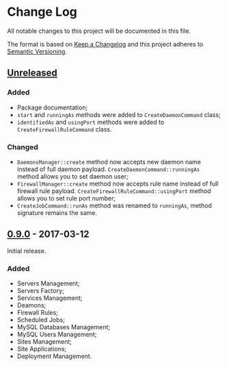 # Change Log
All notable changes to this project will be documented in this file.

The format is based on [Keep a Changelog](http://keepachangelog.com/) 
and this project adheres to [Semantic Versioning](http://semver.org/).

## [Unreleased]
### Added
- Package documentation;
- `start` and `runningAs` methods were added to `CreateDaemonCommand` class;
- `identifiedAs` and `usingPort` methods were added to `CreateFirewallRuleCommand` class.

### Changed
- `DaemonsManager::create` method now accepts new daemon name instead of full daemon payload. `CreateDaemonCommand::runningAs` method allows you to set daemon user;
- `FirewallManager::create` method now accepts rule name instead of full firewall rule payload. `CreateFirewallRuleCommand::usingPort` method allows you to set rule port number;
- `CreateJobCommand::runAs` method was renamed to `runningAs`, method signature remains the same.

## [0.9.0] - 2017-03-12
Initial release.

### Added
- Servers Management;
- Servers Factory;
- Services Management;
- Deamons;
- Firewall Rules;
- Scheduled Jobs;
- MySQL Databases Management;
- MySQL Users Management;
- Sites Management;
- Site Applications;
- Deployment Management.

[Unreleased]: https://github.com/tzurbaev/laravel-forge-api/compare/0.9.0...HEAD
[0.9.0]: https://github.com/tzurbaev/laravel-forge-api/releases/tag/0.9.0
